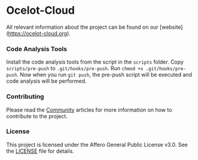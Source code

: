 # Ocelot-Cloud

All relevant information about the project can be found on our [website] (https://ocelot-cloud.org).

### Code Analysis Tools

Install the code analysis tools from the script in the `scripts` folder. Copy `scripts/pre-push` to `.git/hooks/pre-push`. Run `chmod +x .git/hooks/pre-push`. Now when you run `git push`, the pre-push script will be executed and code analysis will be performed.

### Contributing

Please read the [Community](https://ocelot-cloud.org/docs/community/) articles for more information on how to contribute to the project.

### License

This project is licensed under the Affero General Public License v3.0. See the [LICENSE](LICENSE) file for details.